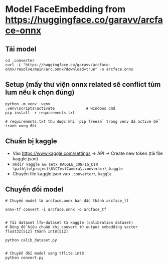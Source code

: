 # Model FaceEmbedding from https://huggingface.co/garavv/arcface-onnx

## Tải model
```
cd .converter
curl -L "https://huggingface.co/garavv/arcface-onnx/resolve/main/arc.onnx?download=true" -o arcface.onnx
```
## Setup (mấy thư viện onnx related sẽ conflict tùm lum nếu k chọn đúng)
``` 
python -m venv .venv
.venv\scripts\activate              # windows cmd 
pip install -r requirements.txt     

# requirements.txt thu được khi `pip freeze` trong venv đã active để tránh xung đột
```
## Chuẩn bị kaggle
- Vào https://www.kaggle.com/settings -> API -> Create new token (tải file kaggle.json)
- `mkdir kaggle && setx KAGGLE_CONFIG_DIR \path\to\project\UVCTestCamera\.converter\.kaggle`   
- Chuyển file kaggle.json vào `.converter\.kaggle`

## Chuyển đổi model 
```
# Chuyển model từ arcface.onnx ban đầu thành arcface_tf

onnx-tf convert -i arcface.onnx -o arcface_tf


# Tải dataset lfw-dataset từ kaggle (calibration dataset) 
# Dùng để hiệu chuẩn khi convert từ output embedding vector float32[512] thành int8[512]

python calib_dataset.py


# Chuyển đổi model sang tflite int8
python convert.py
```